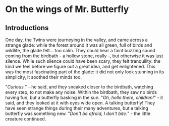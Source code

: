 # On the wings of Mr. Butterfly

## Introductions

One day, the Twins were journeying in the valley, and came across a strange
glade: while the forest around it was all green, full of birds and wildlife, the
glade felt... too calm. They could hear a faint buzzing sound coming from the
birdbath - a hollow stone, really -, but otherwise it was just silence. While
such silence could have been scary, they felt tranquility: the kind we feel
before we figure out a great idea, and get enlightened. This was the most
fascinating part of the glade: it did not only look stunning in its simplicity,
it soothed their minds too.

"*Curious.*" - he said, and they sneaked closer to the birdbath, watching every
step, to not make any noise. Within the birdbath, they saw no birds having fun,
but a butterfly basking in the sun. "*Oh, hello there, children!*" - it said,
and they looked at it with eyes wide open. A talking butterfly! They have seen
strange things during their many adventures, but a talking butterfly was
something new. "*Don't be afraid, I don't bite.*" - the little creature
continued.
